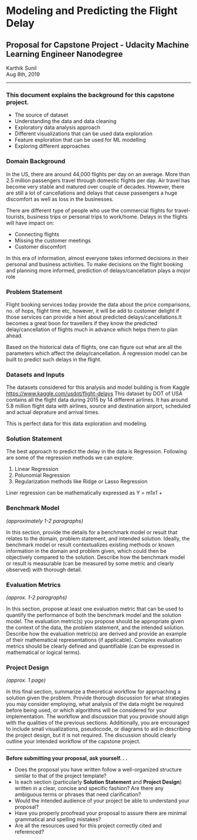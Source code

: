 # Modeling and Predicting the Flight Delay

## Proposal for Capstone Project - Udacity Machine Learning Engineer Nanodegree

Karthik Sunil <br>
Aug 8th, 2019

---

### This document explains the background for this capstone project. 

- The source of dataset 
- Understanding the data and data cleaning
- Exploratory data analysis approach
- Different visualizations that can be used data exploration
- Feature exploration that can be used for ML modelling 
- Exploring different approaches 

### Domain Background

In the US, there are around 44,000 flights per day on an average. More than 2.5 million passengers travel through domestic flights per day. Air travel has become very stable and matured over couple of decades. However, there are still a lot of cancellations and delays that cause passengers a huge discomfort as well as loss in the businesses. 

There are different type of people who use the commercial flights for travel- tourists, business trips or personal trips to work/home. Delays in the flights will have impact on:

- Connecting flights
- Missing the customer meetings 
- Customer discomfort

In this era of information, almost everyone takes informed decisions in their personal and business activities. To make decisions on the flight booking and planning more informed, prediction of delays/cancellation plays a mojor role

### Problem Statement

Flight booking services today provide the data about the price comparisons, no. of hops, flight time etc, however, it will be add to customer delight if those services can provide a hint about predicted delays/cancellations.It becomes a great boon for travellers if they know the predicted delay/cancellation of flights much in advance which helps them to plan ahead.

Based on the historical data of flights, one can figure out what are all the parameters which affect the delay/cancellation. A regression model can be built to predict such delays in the flight. 

### Datasets and Inputs

The datasets considered for this analysis and model building is from Kaggle https://www.kaggle.com/usdot/flight-delays
This dataset by DOT of USA contains all the flight data during 2015 by 14 different airlines. It has around 5.8 million flight data with airlines, source and destination airport, scheduled and actual deprature and arrival times. 

This is perfect data for this data exploration and modeling. 


### Solution Statement
The best approach to predict the delay in the data is Regression. Following are some of the regression methods we can explore:

1. Linear Regression
2. Polunomial Regression
3. Regularization methods like Ridge or Lasso Regression

Liner regression can be mathematically expressed as 
Y = m1x1 + 

### Benchmark Model
_(approximately 1-2 paragraphs)_

In this section, provide the details for a benchmark model or result that relates to the domain, problem statement, and intended solution. Ideally, the benchmark model or result contextualizes existing methods or known information in the domain and problem given, which could then be objectively compared to the solution. Describe how the benchmark model or result is measurable (can be measured by some metric and clearly observed) with thorough detail.

### Evaluation Metrics
_(approx. 1-2 paragraphs)_

In this section, propose at least one evaluation metric that can be used to quantify the performance of both the benchmark model and the solution model. The evaluation metric(s) you propose should be appropriate given the context of the data, the problem statement, and the intended solution. Describe how the evaluation metric(s) are derived and provide an example of their mathematical representations (if applicable). Complex evaluation metrics should be clearly defined and quantifiable (can be expressed in mathematical or logical terms).

### Project Design
_(approx. 1 page)_

In this final section, summarize a theoretical workflow for approaching a solution given the problem. Provide thorough discussion for what strategies you may consider employing, what analysis of the data might be required before being used, or which algorithms will be considered for your implementation. The workflow and discussion that you provide should align with the qualities of the previous sections. Additionally, you are encouraged to include small visualizations, pseudocode, or diagrams to aid in describing the project design, but it is not required. The discussion should clearly outline your intended workflow of the capstone project.

-----------

**Before submitting your proposal, ask yourself. . .**

- Does the proposal you have written follow a well-organized structure similar to that of the project template?
- Is each section (particularly **Solution Statement** and **Project Design**) written in a clear, concise and specific fashion? Are there any ambiguous terms or phrases that need clarification?
- Would the intended audience of your project be able to understand your proposal?
- Have you properly proofread your proposal to assure there are minimal grammatical and spelling mistakes?
- Are all the resources used for this project correctly cited and referenced?
